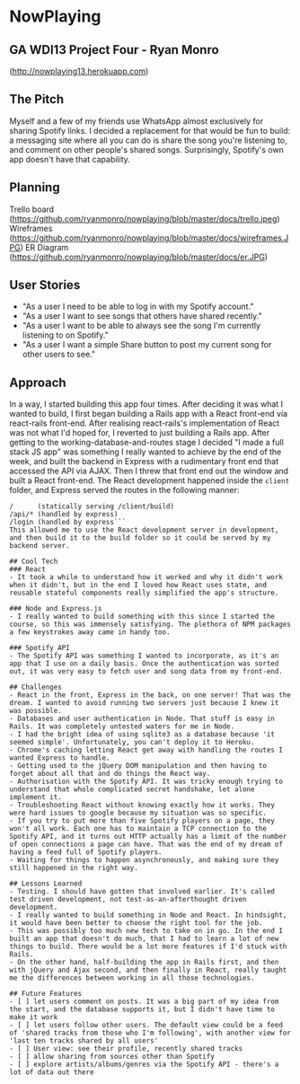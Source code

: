 # NowPlaying
## GA WDI13 Project Four - Ryan Monro

(http://nowplaying13.herokuapp.com)

## The Pitch
Myself and a few of my friends use WhatsApp almost exclusively for sharing Spotify links. I decided a replacement for that would be fun to build: a messaging site where all you can do is share the song you're listening to, and comment on other people's shared songs. Surprisingly, Spotify's own app doesn't have that capability.

## Planning 
Trello board (https://github.com/ryanmonro/nowplaying/blob/master/docs/trello.jpeg) 
Wireframes (https://github.com/ryanmonro/nowplaying/blob/master/docs/wireframes.JPG) 
ER Diagram (https://github.com/ryanmonro/nowplaying/blob/master/docs/er.JPG)

## User Stories
- "As a user I need to be able to log in with my Spotify account."
- "As a user I want to see songs that others have shared recently."
- "As a user I want to be able to always see the song I'm currently listening to on Spotify."
- "As a user I want a simple Share button to post my current song for other users to see."

## Approach
In a way, I started building this app four times. After deciding it was what I wanted to build, I first began building a Rails app with a React front-end via react-rails front-end. After realising react-rails's implementation of React was not what I'd hoped for, I reverted to just building a Rails app. After getting to the working-database-and-routes stage I decided "I made a full stack JS app" was something I really wanted to achieve by the end of the week, and built the backend in Express with a rudimentary front end that accessed the API via AJAX. Then I threw that front end out the window and built a React front-end. The React development happened inside the `client` folder, and Express served the routes in the following manner:
```
/      (statically serving /client/build)
/api/* (handled by express)
/login (handled by express```
This allowed me to use the React development server in development, and then build it to the build folder so it could be served by my backend server.

## Cool Tech
### React
- It took a while to understand how it worked and why it didn't work when it didn't, but in the end I loved how React uses state, and reusable stateful components really simplified the app's structure.

### Node and Express.js
- I really wanted to build something with this since I started the course, so this was immensely satisfying. The plethora of NPM packages a few keystrokes away came in handy too.

### Spotify API
- The Spotify API was something I wanted to incorporate, as it's an app that I use on a daily basis. Once the authentication was sorted out, it was very easy to fetch user and song data from my front-end.

## Challenges
- React in the front, Express in the back, on one server! That was the dream. I wanted to avoid running two servers just because I knew it was possible. 
- Databases and user authentication in Node. That stuff is easy in Rails. It was completely untested waters for me in Node.
- I had the bright idea of using sqlite3 as a database because 'it seemed simple'. Unfortunately, you can't deploy it to Heroku.
- Chrome's caching letting React get away with handling the routes I wanted Express to handle.
- Getting used to the jQuery DOM manipulation and then having to forget about all that and do things the React way.
- Authorisation with the Spotify API. It was tricky enough trying to understand that whole complicated secret handshake, let alone implement it.
- Troubleshooting React without knowing exactly how it works. They were hard issues to google because my situation was so specific. 
- If you try to put more than five Spotify players on a page, they won't all work. Each one has to maintain a TCP connection to the Spotify API, and it turns out HTTP actually has a limit of the number of open connections a page can have. That was the end of my dream of having a feed full of Spotify players.
- Waiting for things to happen asynchronously, and making sure they still happened in the right way.

## Lessons Learned
- Testing. I should have gotten that involved earlier. It's called test driven development, not test-as-an-afterthought driven development.
- I really wanted to build something in Node and React. In hindsight, it would have been better to choose the right tool for the job.
- This was possibly too much new tech to take on in go. In the end I built an app that doesn't do much, that I had to learn a lot of new things to build. There would be a lot more features if I'd stuck with Rails.
- On the other hand, half-building the app in Rails first, and then with jQuery and Ajax second, and then finally in React, really taught me the differences between working in all those technologies. 

## Future Features
- [ ] let users comment on posts. It was a big part of my idea from the start, and the database supports it, but I didn't have time to make it work
- [ ] let users follow other users. The default view could be a feed of 'shared tracks from those who I'm following', with another view for 'last ten tracks shared by all users'
- [ ] User view: see their profile, recently shared tracks
- [ ] allow sharing from sources other than Spotify
- [ ] explore artists/albums/genres via the Spotify API - there's a lot of data out there